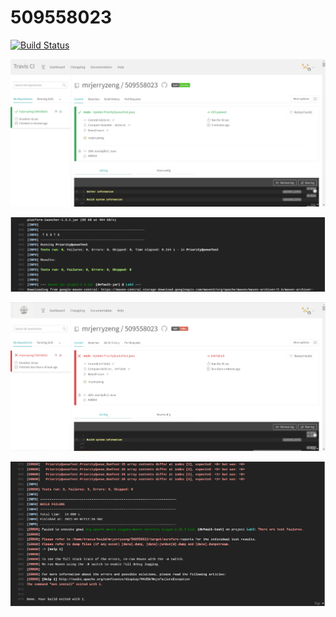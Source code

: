 # 509558023
[![Build Status](https://travis-ci.com/mrjerryzeng/509558023.svg?branch=main)](https://travis-ci.com/mrjerryzeng/509558023)  

![image](https://github.com/mrjerryzeng/509558023/blob/main/1.passed.png)  

![image](https://github.com/mrjerryzeng/509558023/blob/main/2.pass_test.png)  

![image](https://github.com/mrjerryzeng/509558023/blob/main/3.failed.png)  

![image](https://github.com/mrjerryzeng/509558023/blob/main/4.failed_test.png)
